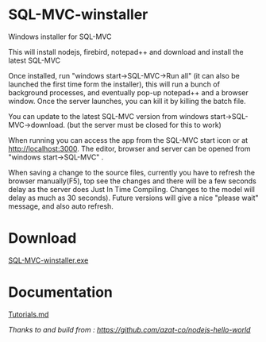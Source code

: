 # SQL-MVC-winstaller

Windows installer for SQL-MVC

This will install nodejs, firebird, notepad++ and download and install the latest SQL-MVC

Once installed, run "windows start->SQL-MVC->Run all"  (it can also be launched the first time form the installer),
this will run a bunch of background processes, and eventually pop-up notepad++ and a browser window.
Once the server launches, you can kill it by killing the batch file.

You can update to the latest SQL-MVC version from  windows start->SQL-MVC->download.
(but the server must be closed for this to work)

When running you can access the app from the SQL-MVC start icon or at <http://localhost:3000>.
The editor, browser and server can be opened from "windows start->SQL-MVC" .

When saving a change to the source files, currently you have to refresh the browser manually(F5),
top see the changes and there will be a few seconds delay as the server does Just In Time Compiling.
Changes to the model will delay as much as 30 seconds). Future versions will give a nice "please wait" 
message, and also auto refresh.

Download
===
[SQL-MVC-winstaller.exe](https://github.com/quale-quest/sql-mvc-winstaller/blob/master/SQL-MVC-winstaller.exe)

Documentation
===

[Tutorials.md](https://github.com/quale-quest/sql-mvc/blob/master/doc/Tutorials.md)
 


	
*Thanks to and build from : https://github.com/azat-co/nodejs-hello-world*
